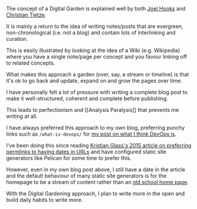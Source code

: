 The concept of a Digital Garden is explained well by both [Joel Hooks](https://joelhooks.com/digital-garden) and [Christian Tietze](https://christiantietze.de/posts/2020/05/digital-gardening/).

It is mainly a return to the idea of writing notes/posts that are evergreen, non-chronological (i.e. not a blog) and contain lots of interlinking and curation.

This is easily illustrated by looking at the idea of a Wiki (e.g. Wikipedia) where you have a single note/page per concept and you favour linking off to related concepts.

What makes this approach a garden (over, say, a stream or timeline) is that it's ok to go back and update, expand on and grow the pages over time.

I have personally felt a lot of pressure with writing a complete blog post to make it well-structured, coherent and complete before publishing.

This leads to perfectionism and [[Analysis Paralysis]] that prevents me writing at all.

I have always preferred this approach to my own blog, preferring punchy links such as `/what-is-devops/` for [my post on what I think DevOps is](http://avengerpenguin.com/what-is-devops).

I've been doing this since reading [Kristian Glass's 2015 article on preferring permlinks to having dates in URLs](https://blog.doismellburning.co.uk/permalinks/) and have configured static site generators like Pelican for some time to prefer this.

However, even in my own blog post above, I still have a date in the article and the default behaviour of many static site generators is for the homepage to be a stream of content rather than an [old school home page](https://stackingthebricks.com/how-blogs-broke-the-web/).

With the Digital Gardening approach, I plan to write more in the open and build daily habits to write more.